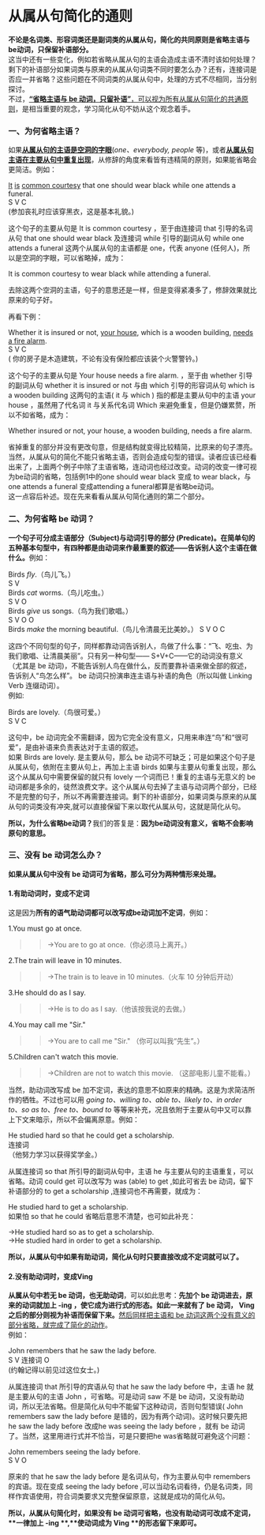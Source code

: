 # 从属从句简化的通则

<b>不论是名词类、形容词类还是副词类的从属从句，简化的共同原则是**省略主语与be动词，只保留补语部分**。</b>  
这当中还有一些变化，例如若省略从属从句的主语会造成主语不清时该如何处理？剩下的补语部分如果词类与原来的从属从句词类不同时要怎么办？还有，连接词是否应一并省略？这些问题在不同词类的从属从句中，处理的方式不尽相同，当分别探讨。  
不过，<u>**“省略主语与 be 动词，只留补语”**，可以视为所有从属从句简化的共通原则</u>，是相当重要的观念，学习简化从句不妨从这个观念着手。

### 一、为何省略主语？


如果<u>**从属从句的主语是空洞的字眼**</u>(<em>one、everybody, people </em>等)，或者<u>**从属从句主语在主要从句中重复出现**</u>，从修辞的角度来看皆有违精简的原则，如果能省略会更简洁。例如：  
>  
<u>It</u> <u>is</u> <u>common courtesy</u> that one should wear black while one attends a funeral.  
S V C  
(参加丧礼时应该穿黑衣，这是基本礼貌。)  

这个句子的主要从句是 It is common courtesy ，至于由连接词 that 引导的名词从句 that one should wear black 及连接词 while 引导的副词从句 while one attends a funeral 这两个从属从句的主语都是 one，代表 anyone (任何人)，所以是空洞的字眼，可以省略掉，成为：  
>  
It is common courtesy to wear black while attending a funeral.  

去除这两个空洞的主语，句子的意思还是一样，但是变得紧凑多了，修辞效果就比原来的句子好。  

再看下例：  
>  
Whether it is insured or not, <u>your house</u>, which is a wooden building, <u>needs</u> <u>a fire alarm</u>.  
S V C  
( 你的房子是木造建筑，不论有没有保险都应该装个火警警钤。)  

这个句子的主要从句是 Your house needs a fire alarm. ，至于由 whether 引导的副词从句 whether it is insured or not 与由 which 引导的形容词从句 which is a wooden building  这两句的主语( it 与 which ) 指的都是主要从句中的主语 your house ，虽然用了代名词 it  与关系代名词 Which 来避免重复，但是仍嫌累赘，所以不如省略，成为：  
>  
Whether insured or not, your house, a wooden building, needs a fire alarm.  

省掉重复的部分并没有更改句意，但是结构就变得比较精简，比原来的句子漂亮。
当然，从属从句的简化不能只省略主语，否则会造成句型的错误。读者应该已经看出来了，上面两个例子中除了主语省略，连动词也经过改变。动词的改变一律可视为be动词的省略，包括例1中的one should wear black 变成 to wear black，与 one attends a funeral 变成attending a funeral都算是省略be动词。  
这一点容后补述。现在先来看看从属从句简化通则的第二个部分。

### 二、为何省略 be 动词？


<b>一个句子可分成主语部分（Subject)与动词引导的部分 (Predicate)。在简单句的五种基本句型中，有四种都是由动词来作最重要的叙述——告诉别人这个主语在做什么。</b>例如：  
>  
Birds <em>fly</em>.（鸟儿飞。）  
S V  
Birds <em>cat</em> worms.（鸟儿吃虫。）  
S V O  
Birds <em>give</em> us songs.（鸟为我们歌唱。）  
S V O O  
Birds <em>make</em> the morning beautiful.（鸟儿令清晨无比美妙。） 
S V O C  

这四个不同句型的句子，同样都靠动词告诉别人，鸟做了什么事：“飞、吃虫、为我们歌唱、让清晨美丽”。只有另一种句型—— S+V+C——它的动词没有意义（尤其是 be 动词)，不能告诉别人鸟在做什么，反而要靠补语来做全部的叙述，告诉别人“鸟怎么样”。 be 动词只扮演串连主语与补语的角色（所以叫做 Linking Verb 连缀动词）。  
例如:  
>  
Birds are lovely.（鸟很可爱。）  
S V C  

这句中，be 动词完全不需翻译，因为它完全没有意义，只用来串连“鸟”和“很可爱”，是由补语来负责表达对于主语的叙述。  
如果 Birds are lovely. 是主要从句，那么 be 动词不可缺乏；可是如果这个句子是从属从句，依附在主要从句上，再加上主语 birds 如果与主要从句重复出现，那么这个从属从句中需要保留的就只有 lovely 一个词而已！重复的主语与无意义的 be 动词都是多余的，徒然浪费文字。这个从属从句去掉了主语与动词两个部分，已经不是完整的句子，所以不再需要连接词。剩下的补语部分，如果词类与原来的从属从句的词类没有冲突,就可以直接保留下来以取代从属从句，这就是简化从句。  

<b>所以，为什么省略be动词？</b>我们的答复是：<b>**因为be动词没有意义**，省略不会影响原句的意思。</b>

### 三、没有 be 动词怎么办？


<b>如果从属从句中没有 be 动词可为省略，那么可分为两种情形来处理。</b>  

#### 1.有助动词时，变成不定词

  
这是因为**所有的语气助动词都可以改写成be动词加不定词**，例如：  
>  
1.You must go at once.  
>>→You are to go at once.（你必须马上离开。）  
>  
2.The train will leave in 10 minutes.  
>>→The train is to leave in 10 minutes.（火车 10 分钟后开动） 
>  
3.He should do as I say.  
>>→He is to do as I say.（他该按我说的去做。） 
>  
4.You may call me "Sir."  
>>→You are to call me "Sir." （你可以叫我“先生”。）  
>  
5.Children can't watch this movie.  
>>→Children are not to watch this movie. （这部电影儿童不能看。）  

当然，助动词改写成 be 加不定词，表达的意思不如原来的精确。这是为求简洁所作的牺牲。不过也可以用 <em>going to、willing to、able to、likely to、in order to、so as to、free to、bound to</em> 等等来补充，况且依附于主要从句中又可以靠上下文来暗示，所以不会偏离原意。例如：  
>  
He studied hard so that he could get a scholarship.  
连接词  
（他努力学习以获得奖学金。）  

从属连接词 so that 所引导的副词从句中，主语 he 与主要从句的主语重复，可以省略。动词 could get 可以改写为 was (able) to get ,如此可省去 be 动词，留下补语部分的 to get a scholarship ,连接词也不再需要，就成为：  

>  
He studied hard to get a scholarship.  
如果怕 so that he could 省略后意思不清楚，也可如此补充：  
>>  
→He studied hard so as to get a scholarship.  
→He studied hard in order to get a scholarship.  

<b>所以，**从属从句**中如果**有助动词**，简化从句时只要**直接改成不定词**就可以了。</b>  
#### 2.没有助动词时，变成Ving  

<b>从属从句中若无 be 动词，也无助动词</b>，可以如此思考：<b>**先加个 be 动词进去**，原来的动词就加上 -ing ，使它成为进行式的形态。如此一来就有了 be 动词， Ving 之后的部分则视为补语而保留下来。</b><u>然后同样把主语和 be 动词这两个没有意义的部分省略，就完成了简化的动作</u>。  
例如：  
>  
John remembers that he saw the lady before.  
S V 连接词 O  
(约翰记得以前见过这位女士。)  

从属连接词 that 所引导的宾语从句 that he saw the lady before 中，主语 he 就是主要从句的主语 John ，可省略。可是动词 saw 不是 be 动词，又没有助动词，所以无法省略。但是简化从句中不能留下这种动词，否则句型错误( John remembers saw the lady before 是错的，因为有两个动词)。这时候只要先把 he saw the lady before 改成he was seeing the lady before ，就有 be 动词了。当然，这里用进行式并不恰当，可是只要把he was省略就可避免这个问题： 
>  
John remembers seeing the lady before.  
S V O  

原来的 that he saw the lady before 是名词从句，作为主要从句中 remembers 的宾语。现在变成 seeing the lady before ,可以当动名词看待，仍是名词类，同样作宾语使用，符合词类要求又完整保留原意，这就是成功的简化从句。   

<b>所以，**从属从句简化**时，**如果没有 be 动词可省略**，也**没有助动词可改成不定词**，**一律加上 -ing **,**使动词成为 Ving **的形态留下来即可。</b>
